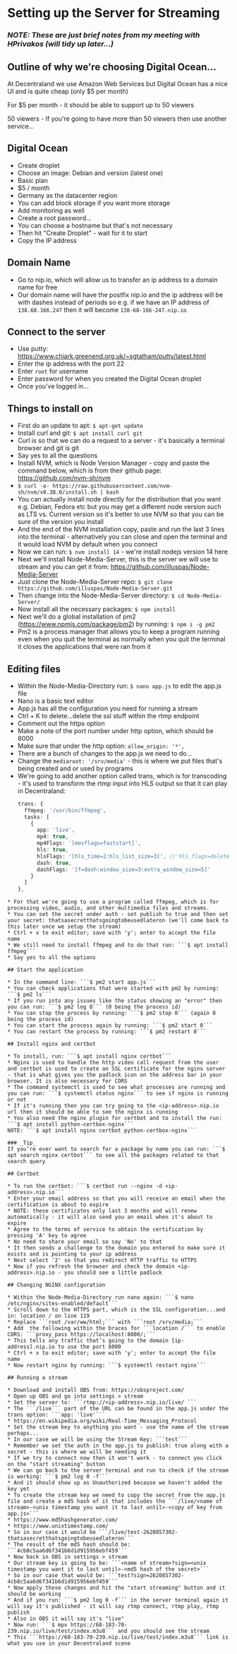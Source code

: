 # Setting up the Server for Streaming

### _NOTE: These are just brief notes from my meeting with HPrivakos (will tidy up later...)_

## Outline of why we're choosing Digital Ocean…

At Decentraland we use Amazon Web Services but Digital Ocean has a nice UI and is quite cheap (only $5 per month)

For $5 per month - it should be able to support up to 50 viewers

50 viewers - If you're going to have more than 50 viewers then use another service...

## Digital Ocean 

* Create droplet
* Choose an image: Debian and version (latest one)
* Basic plan
* $5 / month
* Germany as the datacenter region
* You can add block storage if you want more storage
* Add monitoring as well
* Create a root password…
* You can choose a hostname but that's not necessary
* Then hit "Create Droplet" - wait for it to start
* Copy the IP address

## Domain Name

* Go to nip.io, which will allow us to transfer an ip address to a domain name for free
* Our domain name will have the postfix nip.io and the ip address will be with dashes instead of periods so e.g. if we have an IP address of ```138.68.166.247``` then it will become ```138-68-166-247.nip.io```

## Connect to the server

* Use putty: https://www.chiark.greenend.org.uk/~sgtatham/putty/latest.html
* Enter the ip address with the port 22
* Enter ```root``` for username
* Enter password for when you created the Digital Ocean droplet
* Once you've logged in...

## Things to install on 

* First do an update to apt: ```$ apt-get update```
* Install curl and git: ```$ apt install curl git```
* Curl is so that we can do a request to a server - it's basically a terminal browser and git is git
* Say yes to all the questions
* Install NVM, which is Node Version Manager - copy and paste the command below, which is from their github page: https://github.com/nvm-sh/nvm
* ```$ curl -o- https://raw.githubusercontent.com/nvm-sh/nvm/v0.38.0/install.sh | bash```
* You can actually install node directly for the distribution that you want e.g. Debian, Fedora etc but you may get a different node version such as LTS vs. Current version so it's better to use NVM so that you can be sure of the version you install
* And the end of the NVM installation copy, paste and run the last 3 lines into the terminal - alternatively you can close and open the terminal and it would load NVM by default when you connect
* Now we can run: ```$ nvm install 14``` - we're install nodejs version 14 here
* Next we'll install Node-Media-Server, this is the server we will use to stream and you can get it from: https://github.com/illuspas/Node-Media-Server
* Just clone the Node-Media-Server repo: ```$ git clone https://github.com/illuspas/Node-Media-Server.git```
* Then change into the Node-Media-Server directory: ```$ cd Node-Media-Server/```
* Now install all the necessary packages: ```$ npm install```
* Next we'll do a global installation of pm2 (https://www.npmjs.com/package/pm2) by running: ```$ npm i -g pm2```
* Pm2 is a process manager that allows you to keep a program running even when you quit the terminal as normally when you quit the terminal it closes the applications that were ran from it

## Editing files

* Within the Node-Media-Directory run: ```$ nano app.js``` to edit the app.js file
* Nano is a basic text editor
* App.js has all the configuration you need for running a stream
* Ctrl + K to delete...delete the ssl stuff within the rtmp endpoint 
* Comment out the https option
* Make a note of the port number under http option, which should be 8000 
* Make sure that under the http option: ```allow_origin: '*',```
* There are a bunch of changes to the app.js we need to do...
* Change the ```mediaroot: '/srv/media'``` - this is where we put files that's being created and or used by programs 
* We're going to add another option called trans, which is for transcoding - it's used to transform the rtmp input into HLS output so that it can play in Decentraland:
    ```ts
    trans: {
      ffmpeg: '/usr/bin/ffmpeg',
      tasks: [
        {
          app: 'live',
          mp4: true,
          mp4Flags: '[movflags=faststart]',
          hls: true,
          hlsFlags: '[hls_time=2:hls_list_size=3]', //'hls_flags=delete_segments]',
          dash: true,
          dashFlags: '[f=dash:window_size=3:extra_window_size=5]'
        }
      ]
    },
```
* For that we're going to use a program called ffmpeg, which is for processing video, audio, and other multimedia files and streams.
* You can set the secret under auth - set publish to true and then set your secret: thatsasecretthatsgoingtobeusedlateron (we'll come back to this later once we setup the stream)
* Ctrl + x to exit editor; save with 'y'; enter to accept the file name
* We still need to install ffmpeg and to do that run: ```$ apt install ffmpeg```
* Say yes to all the options

## Start the application

* In the command line: ```$ pm2 start app.js```
* You can check applications that were started with pm2 by running: ```$ pm2 ls```
* If you run into any issues like the status showing an "error" then you can run: ```$ pm2 log 0``` (0 being the process id)
* You can stop the process by running: ```$ pm2 stop 0``` (again 0 being the process id)
* You can start the process again by running: ```$ pm2 start 0```
* You can restart the process by running: ```$ pm2 restart 0```

## Install nginx and certbot

* To install, run: ```$ apt install nginx certbot```
* Nginx is used to handle the http video call request from the user and certbot is used to create an SSL certificate for the nginx server - that is what gives you the padlock icon on the address bar in your browser. It is also necessary for CORS
* The command systemctl is used to see what processes are running and you can run: ```$ systemctl status nginx``` to see if nginx is running or not
* If it's running then you can try going to the <ip-address>.nip.io url then it should be able to see the nginx is running
* You also need the nginx plugin for certbot and to install the run: ```$ apt install python-certbox-nginx```
NOTE: ```$ apt install nginx certbot python-certbox-nginx```

### _Tip_
If you’re ever want to search for a package by name you can run: ```$ apt search nginx certbot``` to see all the packages related to that search query

## Certbot

* To run the certbot: ```$ certbot run --nginx -d <ip-address>.nip.io```
* Enter your email address so that you will receive an email when the certification is about to expire
* NOTE: these certificates only last 3 months and will renew automatically - it will also send you an email when it's about to expire
* Agree to the terms of service to obtain the certification by pressing 'A' key to agree
* No need to share your email so say 'No' to that
* It then sends a challenge to the domain you entered to make sure it exists and is pointing to your ip address
* Next select '2' so that you redirect HTTP traffic to HTTPS
* Now if you refresh the browser and check the domain <ip-address>.nip.io - you should see a little padlock

## Changing NGINX configuration

* Within the Node-Media-Directory run nano again: ```$ nano /etc/nginx/sites-enabled/default```
* Scroll down to the HTTPS part, which is the SSL configuration...and in: location / on line 119
* Replace ```root /var/ww/html;``` with ```root /srv/media;```
* Add  the following within the braces for ```location /``` to enable CORS: ```proxy_pass https://localhost:8000/;```
* This tells any traffic that’s going to the domain [ip-address].nip.io to use the port 8000
* Ctrl + x to exit editor; save with 'y'; enter to accept the file name
* Now restart nginx by running: ```$ systemctl restart nginx```

## Running a stream
 
* Download and install OBS from: https://obsproject.com/
* Open up OBS and go into settings > stream
* Set the server to: ```rtmp://<ip-address>.nip.io/live/ ```
* The ```/live``` part of the URL can be found in the app.js under the trans option: ```app: 'live'```
* https://en.wikipedia.org/wiki/Real-Time_Messaging_Protocol
* Set the stream key to anything you want - use the name of the stream perhaps...
* In our case we will be using the Stream Key: ```test```
* Remember we set the auth in the app.js to publish: true along with a secret - this is where we will be needing it
* If we try to connect now then it won't work - to connect you click on the "start streaming" button
* We can go back to the server terminal and run to check if the stream is working: ```$ pm2 log 0 -f```
* And it should show up as Unauthorized because we haven't added the key yet
* To create the stream key we need to copy the secret from the app.js file and create a md5 hash of it that includes the ```/live/<name of stream>-<unix timestamp you want it to last until>-<copy of key from app.js>```
* https://www.md5hashgenerator.com/
* https://www.unixtimestamp.com/
* So in our case it would be ```/live/test-2620857302-thatsasecretthatsgoingtobeusedlateron```
* The result of the md5 hash should be: ```4cb8c5aa6d6f341b6d1d915956ebf459```
* Now back in OBS in settings > stream
* Our stream key is going to be: ```<name of stream>?sign=<unix timestamp you want it to last until>-<md5 hash of the secret>```
* So in our case that would be: ```test?sign=2620857302-4cb8c5aa6d6f341b6d1d915956ebf459```
* Now apply those changes and hit the "start streaming" button and it should be working
* And if you run: ```$ pm2 log 0 -f``` in the server terminal again it will say it's published - it will say rtmp connect, rtmp play, rtmp publish
* Also in OBS it will say it's "live"
* Now run: ```$ mpv https://68-183-70-239.nip.io/live/test/index.m3u8``` and you should see the stream
* This ```https://68-183-70-239.nip.io/live/test/index.m3u8``` link is what you use in your Decentraland scene